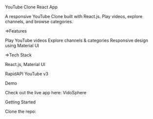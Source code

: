 YouTube Clone React App

A responsive YouTube Clone built with React.js. Play videos, explore channels, and browse categories.

=>Features

Play YouTube videos
Explore channels & categories
Responsive design using Material UI

=>Tech Stack

React.js, Material UI

RapidAPI YouTube v3

Demo

Check out the live app here: VidoSphere

Getting Started

Clone the repo:
